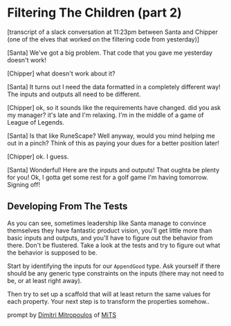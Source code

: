 # Filtering The Children (part 2)

[transcript of a slack conversation at 11:23pm between Santa and Chipper (one of the elves that worked on the filtering code from yesterday)]

[Santa] We've got a big problem. That code that you gave me yesterday doesn't work!

[Chipper] what doesn't work about it?

[Santa] It turns out I need the data formatted in a completely different way! The inputs and
outputs all need to be different.

[Chipper] ok, so it sounds like the requirements have changed. did you ask my manager? it's late
and I'm relaxing. I'm in the middle of a game of League of Legends.

[Santa] Is that like RuneScape? Well anyway, would you mind helping me out in a pinch? Think of
this as paying your dues for a better position later!

[Chipper] ok. I guess.

[Santa] Wonderful! Here are the inputs and outputs! That oughta be plenty for you! Ok, I gotta
get some rest for a golf game I'm having tomorrow. Signing off!

## Developing From The Tests

As you can see, sometimes leadership like Santa manage to convince themselves they have fantastic
product vision, you'll get little more than basic inputs and outputs, and you'll have to figure
out the behavior from there. Don't be flustered. Take a look at the tests and try to figure out
what the behavior is supposed to be.

Start by identifying the inputs for our `AppendGood` type. Ask yourself if there should be any
generic type constraints on the inputs (there may not need to be, or at least right away).

Then try to set up a scaffold that will at least return the same values for each property. Your
next step is to transform the properties somehow..

prompt by [Dimitri Mitropoulos](https://github.com/dimitropoulos) of
[MiTS](https://www.youtube.com/@MichiganTypeScript)

